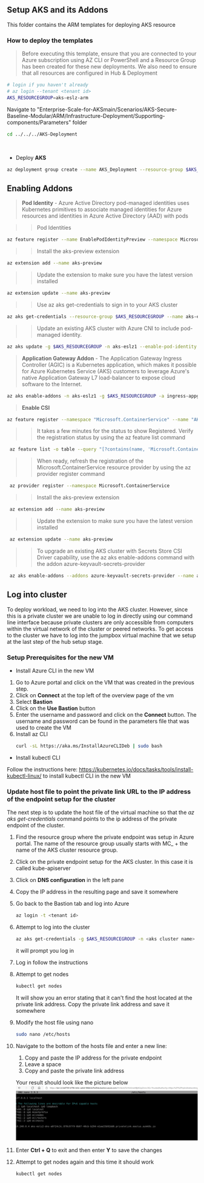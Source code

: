 ## Setup AKS and its Addons

This folder contains the ARM templates for deploying AKS resource

### How to deploy the templates
>Before executing this template, ensure that you are connected to your Azure subscription using AZ CLI or PowerShell and a Resource Group has been created for these new deployments. 
> We also need to ensure that all resources are configured in Hub & Deployment

```bash
# login if you haven't already
# az login --tenant <tenant id>
AKS_RESOURCEGROUP=aks-eslz-arm
```


Navigate to "Enterprise-Scale-for-AKSmain/Scenarios/AKS-Secure-Baseline-Modular/ARM/Infrastructure-Deployment/Supporting-components/Parameters" folder
```bash
cd ../../../AKS-Deployment
```

<br/>

* Deploy **AKS**
```bash
az deployment group create --name AKS_Deployment --resource-group $AKS_RESOURCEGROUP --template-file aks-eslz-aks.template.json --parameters @aks-eslz-aks.parameters.json
```
## Enabling Addons
 > **Pod Identity** - Azure Active Directory pod-managed identities uses Kubernetes primitives to associate managed identities for Azure resources and identities in Azure Active Directory (AAD) with pods

>> Pod Identities
```bash
az feature register --name EnablePodIdentityPreview --namespace Microsoft.ContainerService
```
>> Install the aks-preview extension
```bash
az extension add --name aks-preview
```

>> Update the extension to make sure you have the latest version installed
```bash
az extension update --name aks-preview
```
>> Use az aks get-credentials to sign in to your AKS cluster
```bash
az aks get-credentials --resource-group $AKS_RESOURCEGROUP --name aks-eslz1
```
>> Update an existing AKS cluster with Azure CNI to include pod-managed identity.
```bash
az aks update -g $AKS_RESOURCEGROUP -n aks-eslz1 --enable-pod-identity
```
> **Application Gateway Addon** - The Application Gateway Ingress Controller (AGIC) is a Kubernetes application, which makes it possible for Azure Kubernetes Service (AKS) customers to leverage Azure's native Application Gateway L7 load-balancer to expose cloud software to the Internet.
```bash
az aks enable-addons -n aks-eslz1 -g $AKS_RESOURCEGROUP -a ingress-appgw --appgw-id $(az network application-gateway show -n app_gateway -g $AKS_RESOURCEGROUP -o tsv --query "id")
```

> **Enable CSI**

```bash
az feature register --namespace "Microsoft.ContainerService" --name "AKS-AzureKeyVaultSecretsProvider"
```
>> It takes a few minutes for the status to show Registered. Verify the registration status by using the az feature list command
```bash
 az feature list -o table --query "[?contains(name, 'Microsoft.ContainerService/AKS-AzureKeyVaultSecretsProvider')].{Name:name,State:properties.state}"
 ```
>> When ready, refresh the registration of the Microsoft.ContainerService resource provider by using the az provider register command
```bash
 az provider register --namespace Microsoft.ContainerService
```

>> Install the aks-preview extension
```bash
 az extension add --name aks-preview
```
>> Update the extension to make sure you have the latest version installed
```bash
 az extension update --name aks-preview
```

>> To upgrade an existing AKS cluster with Secrets Store CSI Driver capability, use the az aks enable-addons command with the addon azure-keyvault-secrets-provider
```bash
 az aks enable-addons --addons azure-keyvault-secrets-provider --name aks-eslz1 --resource-group $AKS_RESOURCEGROUP
```

## Log into cluster

To deploy workload, we need to log into the AKS cluster. However, since this is a private cluster we are unable to log in directly using our command line interface because private clusters are only accessible from computers within the virtual network of the cluster or peered networks. To get access to the cluster we have to log into the jumpbox virtual machine that we setup at the last step of the hub setup stage.

### Setup Prerequisites for the new VM
* Install Azure CLI in the new VM
1. Go to Azure portal and click on the VM that was created in the previous step.
1. Click on **Connect** at the top left of the overview page of the vm 
1. Select **Bastion**
1. Click on the **Use Bastion** button
1. Enter the username and password and click on the **Connect** button. The username and password can be found in the parameters file that was used to create the VM 
1. Install az CLI
    ```bash
    curl -sL https://aka.ms/InstallAzureCLIDeb | sudo bash
    ```
* Install kubectl CLI

Follow the instructions here: https://kubernetes.io/docs/tasks/tools/install-kubectl-linux/ to install kubectl CLI in the new VM

### Update host file to point the private link URL to the IP address of the endpoint setup for the cluster
The next step is to update the host file of the virtual machine so that the *az aks get-credentials* command points to the ip address of the private endpoint of the cluster.

1. Find the resource group where the private endpoint was setup in Azure portal. The name of the resource group usually starts with MC_ + the name of the AKS cluster resource group. 
1. Click on the private endpoint setup for the AKS cluster. In this case it is called kube-apiserver
1. Click on **DNS configuration** in the left pane
1. Copy the IP address in the resulting page and save it somewhere
1. Go back to the Bastion tab and log into Azure
    ```bash
    az login -t <tenant id>
    ```
1. Attempt to log into the cluster
    ```bash
    az aks get-credentials -g $AKS_RESOURCEGROUP -n <aks cluster name>
    ```
    it will prompt you log in
1. Log in follow the instructions
1. Attempt to get nodes
    ```bash
    kubectl get nodes
    ```
    It will show you an error stating that it can't find the host located at the private link address. Copy the private link address and save it somewhere
1. Modify the host file using nano
    ```bash
    sudo nano /etc/hosts
    ```
1. Navigate to the bottom of the hosts file and enter a new line:
    1. Copy and paste the IP address for the private endpoint
    1. Leave a space
    1. Copy and paste the private link address

    Your result should look like the picture below
    ![Updated hosts file](../media/updated-host-file.png)
1. Enter **Ctrl + Q** to exit and then enter **Y** to save the changes
1. Attempt to get nodes again and this time it should work
    ```bash
    kubectl get nodes
    ```
